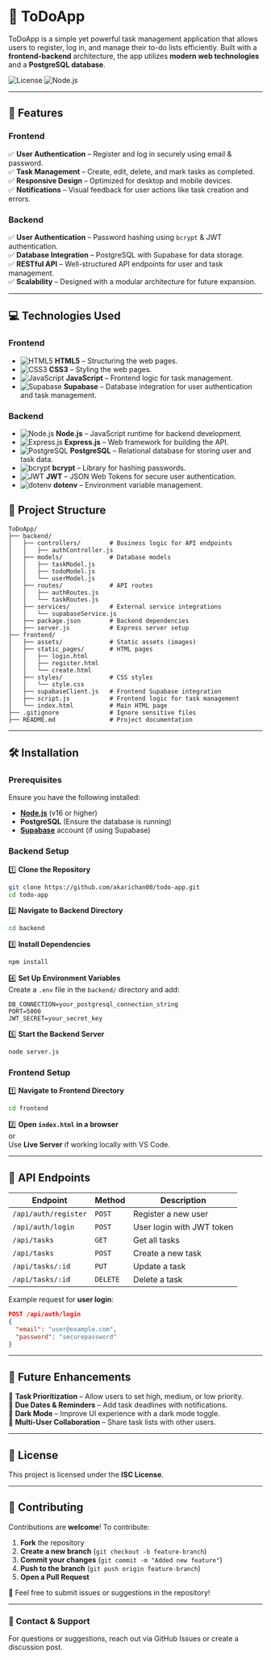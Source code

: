 
# 📌 ToDoApp  

ToDoApp is a simple yet powerful task management application that allows users to register, log in, and manage their to-do lists efficiently. Built with a **frontend-backend** architecture, the app utilizes **modern web technologies** and a **PostgreSQL database**.  

![License](https://img.shields.io/badge/License-ISC-blue.svg)
![Node.js](https://img.shields.io/badge/Node.js-v16%2B-green)

---

## 🚀 Features  

### **Frontend**  
✅ **User Authentication** – Register and log in securely using email & password.  
✅ **Task Management** – Create, edit, delete, and mark tasks as completed.  
✅ **Responsive Design** – Optimized for desktop and mobile devices.  
✅ **Notifications** – Visual feedback for user actions like task creation and errors.  

### **Backend**  
✅ **User Authentication** – Password hashing using `bcrypt` & JWT authentication.  
✅ **Database Integration** – PostgreSQL with Supabase for data storage.  
✅ **RESTful API** – Well-structured API endpoints for user and task management.  
✅ **Scalability** – Designed with a modular architecture for future expansion.  

---
## 💻 Technologies Used  

### **Frontend**  
- ![HTML5](https://img.shields.io/badge/HTML5-%23E34F26?style=flat&logo=html5&logoColor=white) **HTML5** – Structuring the web pages.  
- ![CSS3](https://img.shields.io/badge/CSS3-%231572B6?style=flat&logo=css3&logoColor=white) **CSS3** – Styling the web pages.  
- ![JavaScript](https://img.shields.io/badge/JavaScript-%23F7DF1E?style=flat&logo=javascript&logoColor=black) **JavaScript** – Frontend logic for task management.  
- ![Supabase](https://img.shields.io/badge/Supabase-%2300C26B?style=flat&logo=supabase&logoColor=white) **Supabase** – Database integration for user authentication and task management.  

### **Backend**  
- ![Node.js](https://img.shields.io/badge/Node.js-%23339933?style=flat&logo=node.js&logoColor=white) **Node.js** – JavaScript runtime for backend development.  
- ![Express.js](https://img.shields.io/badge/Express.js-%23404D59?style=flat&logo=express&logoColor=white) **Express.js** – Web framework for building the API.  
- ![PostgreSQL](https://img.shields.io/badge/PostgreSQL-%23336791?style=flat&logo=postgresql&logoColor=white) **PostgreSQL** – Relational database for storing user and task data.  
- ![bcrypt](https://img.shields.io/badge/bcrypt-%238D64A1?style=flat&logo=appveyor&logoColor=white) **bcrypt** – Library for hashing passwords.  
- ![JWT](https://img.shields.io/badge/JSON%20Web%20Tokens-%2341B58D?style=flat&logo=json-web-tokens&logoColor=white) **JWT** – JSON Web Tokens for secure user authentication.  
- ![dotenv](https://img.shields.io/badge/dotenv-%23048F1E?style=flat&logo=dotenv&logoColor=white) **dotenv** – Environment variable management.  
 

## 📂 Project Structure  

```
ToDoApp/
├── backend/  
│   ├── controllers/        # Business logic for API endpoints  
│   │   ├── authController.js  
│   ├── models/             # Database models  
│   │   ├── taskModel.js  
│   │   ├── todoModel.js  
│   │   └── userModel.js  
│   ├── routes/             # API routes  
│   │   ├── authRoutes.js  
│   │   └── taskRoutes.js  
│   ├── services/           # External service integrations  
│   │   └── supabaseService.js  
│   ├── package.json        # Backend dependencies  
│   ├── server.js           # Express server setup  
├── frontend/  
│   ├── assets/             # Static assets (images)  
│   ├── static_pages/       # HTML pages  
│   │   ├── login.html  
│   │   ├── register.html  
│   │   └── create.html  
│   ├── styles/             # CSS styles  
│   │   └── style.css  
│   ├── supabaseClient.js   # Frontend Supabase integration  
│   ├── script.js           # Frontend logic for task management  
│   └── index.html          # Main HTML page  
├── .gitignore              # Ignore sensitive files  
├── README.md               # Project documentation  
```

---

## 🛠 Installation  

### **Prerequisites**  
Ensure you have the following installed:  
- **[Node.js](https://nodejs.org/)** (v16 or higher)  
- **PostgreSQL** (Ensure the database is running)  
- **[Supabase](https://supabase.com/)** account (if using Supabase)  

### **Backend Setup**  

1️⃣ **Clone the Repository**  
```bash
git clone https://github.com/akarichan00/todo-app.git
cd todo-app
```

2️⃣ **Navigate to Backend Directory**  
```bash
cd backend
```

3️⃣ **Install Dependencies**  
```bash
npm install
```

4️⃣ **Set Up Environment Variables**  
Create a `.env` file in the `backend/` directory and add:  
```env
DB_CONNECTION=your_postgresql_connection_string
PORT=5000
JWT_SECRET=your_secret_key
```

5️⃣ **Start the Backend Server**  
```bash
node server.js
```

### **Frontend Setup**  

1️⃣ **Navigate to Frontend Directory**  
```bash
cd frontend
```

2️⃣ **Open `index.html` in a browser**  
or  
Use **Live Server** if working locally with VS Code.  

---

## 📜 API Endpoints  

| **Endpoint**         | **Method** | **Description**           |
|----------------------|-----------|---------------------------|
| `/api/auth/register` | `POST`    | Register a new user       |
| `/api/auth/login`    | `POST`    | User login with JWT token |
| `/api/tasks`        | `GET`     | Get all tasks             |
| `/api/tasks`        | `POST`    | Create a new task         |
| `/api/tasks/:id`    | `PUT`     | Update a task             |
| `/api/tasks/:id`    | `DELETE`  | Delete a task             |

Example request for **user login**:  
```json
POST /api/auth/login
{
  "email": "user@example.com",
  "password": "securepassword"
}
```

---

## 🌟 Future Enhancements  

🔹 **Task Prioritization** – Allow users to set high, medium, or low priority.  
🔹 **Due Dates & Reminders** – Add task deadlines with notifications.  
🔹 **Dark Mode** – Improve UI experience with a dark mode toggle.  
🔹 **Multi-User Collaboration** – Share task lists with other users.  

---

## 📄 License  

This project is licensed under the **ISC License**.  

---

## 🤝 Contributing  

Contributions are **welcome**! To contribute:  
1. **Fork** the repository  
2. **Create a new branch** (`git checkout -b feature-branch`)  
3. **Commit your changes** (`git commit -m "Added new feature"`)  
4. **Push to the branch** (`git push origin feature-branch`)  
5. **Open a Pull Request**  

🙌 Feel free to submit issues or suggestions in the repository!  

---

### **📧 Contact & Support**  
For questions or suggestions, reach out via GitHub Issues or create a discussion post.  
